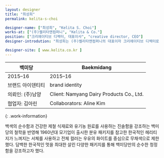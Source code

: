 ```yaml
---
layout: designer
title: "최성희"
permalink: kelita-s-choi

designer-name: ["최성희", "Kelita S. Choi"]
works-at: ["(주)켈리타앤컴퍼니", "Kelita & Co."]
position: ["크리에이티브 디렉터, 대표이사", "creative director, CEO"]
designer-introdution: "최성희는 (주)켈리타앤컴퍼니의 대표이자 크리에이티브 디렉터로 LG애드와 맥켄에릭슨코리아 아트 디렉터를 거쳐 이화여자대학교 시각디자인과 겸임교수로 재직했다. 아날로그적인 감성과 차별화된 아트워크로 다양한 브랜딩과 아이덴티티 디자인을 진행하고 있으며 대표 프로젝트로는 백미당, 호텔 카푸치노, 스테이트 타워, 갤러리아 고메이 494(Gourmet 494), CJ 계절밥상 등이 있다."

designer-site: [ www.kelita.co.kr ]
---
```


| 백미당 | Baekmidang |
|----------------|----------------|
| 2015–16 | 2015–16 |
| 브랜드 아이덴티티 | brand identity |
| 의뢰인: (주)남양 | Client: Namyang Dairy Products Co., Ltd. |
| 협업자: 김아린 | Collaborators: Aline Kim |
{: .work-information}

백색의 순수함과 건강한 제철 식재료와 유기농 원료를 사용하는 진솔함을 강조하는 백미당의 철학을 반영해 1960년대 모기업이 출시한 분유 패키지를 참고한 한국적인 헤리티지가 느껴지는 서체를 사용하고 전체 컬러는 우유의 화이트를 중심으로 무채색으로 제한했다. 담백한 한국적인 멋을 최대한 살린 다양한 패키지를 통해 백미당만의 순수한 청정함을 강조하고자 했다.
